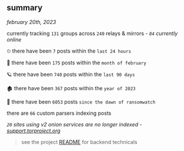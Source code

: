 
## summary
_february 20th, 2023_

currently tracking `131` groups across `240` relays & mirrors - _`84` currently online_

⏲ there have been `7` posts within the `last 24 hours`

🦈 there have been `175` posts within the `month of february`

🪐 there have been `740` posts within the `last 90 days`

🏚 there have been `367` posts within the `year of 2023`

🦕 there have been `6053` posts `since the dawn of ransomwatch`

there are `66` custom parsers indexing posts

_`20` sites using v2 onion services are no longer indexed - [support.torproject.org](https://support.torproject.org/onionservices/v2-deprecation/)_

> see the project [README](https://github.com/joshhighet/ransomwatch#ransomwatch--) for backend technicals
